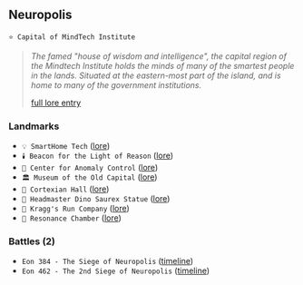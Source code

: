 ## Neuropolis
`⭐ Capital of MindTech Institute`
 
> *The famed "house of wisdom and intelligence", the capital region of the Mindtech Institute holds the minds of many of the smartest people in the lands. Situated at the eastern-most part of the island, and is home to many of the government institutions.*  
>  
> [full lore entry](<https://zeithalt.github.io//r/neuropolis.html>)

### Landmarks
- `💡 SmartHome Tech` ([lore](<https://zeithalt.github.io//r/smarthome_tech.html>))
- `🕯️ Beacon for the Light of Reason` ([lore](<https://zeithalt.github.io//r/beacon_of_reason.html>))
- `🏢 Center for Anomaly Control` ([lore](<https://zeithalt.github.io//r/center_for_anomaly_control.html>))
- `🏛 Museum of the Old Capital` ([lore](<https://zeithalt.github.io//r/museum_of_old_capital.html>))
- `📖 Cortexian Hall` ([lore](<https://zeithalt.github.io//r/cortexian_hall.html>))
- `🗽 Headmaster Dino Saurex Statue` ([lore](<https://zeithalt.github.io//r/headmaster_dino_saurex_statue.html>))
- `🌊 Kragg's Run Company` ([lore](<https://zeithalt.github.io//r/kraggs_run_company.html>))
- `🧠 Resonance Chamber` ([lore](<https://zeithalt.github.io//r/resonance_chamber.html>))
### Battles (2)
- `Eon 384 - The Siege of Neuropolis` ([timeline](<https://zeithalt.github.io//t/#eon0384>))
- `Eon 462 - The 2nd Siege of Neuropolis` ([timeline](<https://zeithalt.github.io//t/#eon0462>))
